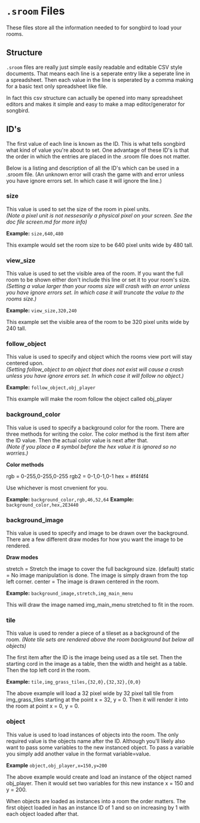 # `.sroom` Files

These files store all the information needed to for songbird to load your rooms.

## Structure

`.sroom` files are really just simple easily readable and editable CSV style documents. That means each line is a seperate entry like a seperate line in a spreadsheet. Then each value in the line is seperated by a comma making for a basic text only spreadsheet like file.

In fact this csv structure can actually be opened into many spreadsheet editors and makes it simple and easy to make a map editor/generator for songbird.

## ID's

The first value of each line is known as the ID. This is what tells songbird what kind of value you're about to set. One advantage of these ID's is that the order in which the entries are placed in the .sroom file does not matter.

Below is a listing and description of all the ID's which can be used in a .sroom file. (An unknown error will crash the game with and error unless you have ignore errors set. In which case it will ignore the line.)

### size

This value is used to set the size of the room in pixel units.  
*(Note a pixel unit is not nessesarily a physical pixel on your screen. See the doc file screen.md for more info)*

**Example:** `size,640,480`

This example would set the room size to be 640 pixel units wide by 480 tall.

### view_size

This value is used to set the visible area of the room. If you want the full room to be shown either don't include this line or set it to your room's size.  
*(Setting a value larger than your rooms size will crash with an error unless you have ignore errors set. In which case it will truncate the value to the rooms size.)*

**Example:** `view_size,320,240`

This example set the visible area of the room to be 320 pixel units wide by 240 tall.

### follow_object

This value is used to specify and object which the rooms view port will stay centered upon.  
*(Setting follow_object to an object that does not exist will cause a crash unless you have ignore errors set. In which case it will follow no object.)*

**Example:** `follow_object,obj_player`

This example will make the room follow the object called obj_player

### background_color

This value is used to specify a background color for the room. There are three methods for writing the color. The color method is the first item after the ID value. Then the actual color value is next after that.  
*(Note if you place a # symbol before the hex value it is ignored so no worries.)*

**Color methods**

rgb = 0-255,0-255,0-255
rgb2 = 0-1,0-1,0-1
hex = #f4f4f4

Use whichever is most cnvenient for you.

**Example:** `background_color,rgb,46,52,64`
**Example:** `background_color,hex,2E3440`

### background_image

This value is used to specify and image to be drawn over the background. There are a few different draw modes for how you want the image to be rendered.

**Draw modes**

stretch = Stretch the image to cover the full background size. (default)
static = No image manipulation is done. The image is simply drawn from the top left corner.
center = The image is drawn centered in the room.

**Example:** `background_image,stretch,img_main_menu`

This will draw the image named img_main_menu stretched to fit in the room.

### tile

This value is used to render a piece of a tileset as a background of the room.
*(Note tile sets are rendered above the room background but below all objects)*

The first item after the ID is the image being used as a tile set. Then the starting cord in the image as a table, then the width and height as a table. Then the top left cord in the room.

**Example:** `tile,img_grass_tiles,{32,0},{32,32},{0,0}`

The above example will load a 32 pixel wide by 32 pixel tall tile from img_grass_tiles starting at the point x = 32, y = 0. Then it will render it into the room at point x = 0, y = 0.

### object

This value is used to load instances of objects into the room. The only required value is the objects name after the ID. Although you'll likely also want to pass some variables to the new instanced object. To pass a variable you simply add another value in the format variable=value.

**Example** `object,obj_player,x=150,y=200`

The above example would create and load an instance of the object named obj_player. Then it would set two variables for this new instance x = 150 and y = 200.

When objects are loaded as instances into a room the order matters. The first object loaded in has an instance ID of 1 and so on increasing by 1 with each object loaded after that.

